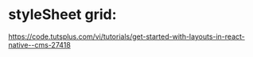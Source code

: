 
# styleSheet grid:
https://code.tutsplus.com/vi/tutorials/get-started-with-layouts-in-react-native--cms-27418